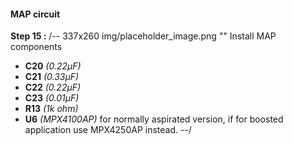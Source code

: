 #### MAP circuit
**Step 15 :**
/-- 337x260 img/placeholder_image.png "" Install MAP components

- **C20** *(0.22µF)*	
- **C21** *(0.33µF)*	
- **C22** *(0.22µF)*
- **C23** *(0.01µF)*	
- **R13** *(1k ohm)* 
- **U6** *(MPX4100AP)* for normally aspirated version, if for boosted application use MPX4250AP instead.
--/

